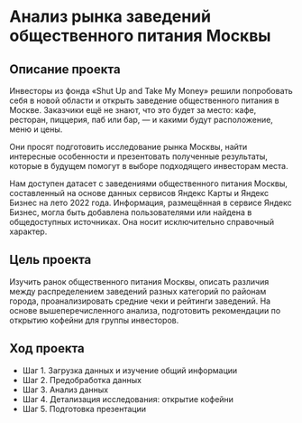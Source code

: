 # Анализ рынка заведений общественного питания Москвы


## Описание проекта
Инвесторы из фонда «Shut Up and Take My Money» решили попробовать себя в новой области и открыть заведение общественного питания в Москве. Заказчики ещё не знают, что это будет за место: кафе, ресторан, пиццерия, паб или бар, — и какими будут расположение, меню и цены.

Они просят подготовить исследование рынка Москвы, найти интересные особенности и презентовать полученные результаты, которые в будущем помогут в выборе подходящего инвесторам места.

Нам доступен датасет с заведениями общественного питания Москвы, составленный на основе данных сервисов Яндекс Карты и Яндекс Бизнес на лето 2022 года. Информация, размещённая в сервисе Яндекс Бизнес, могла быть добавлена пользователями или найдена в общедоступных источниках. Она носит исключительно справочный характер.


## Цель проекта
Изучить ранок общественного питания Москвы, описать различия между распределением заведений разных категорий по районам города, проанализировать средние чеки и рейтинги заведений. На основе вышеперечисленного анализа, подготовить рекомендации по открытию кофейни для группы инвесторов.


## Ход проекта
- Шаг 1. Загрузка данных и изучение общий информации
- Шаг 2. Предобработка данных
- Шаг 3. Анализ данных
- Шаг 4. Детализация исследования: открытие кофейни
- Шаг 5. Подготовка презентации
